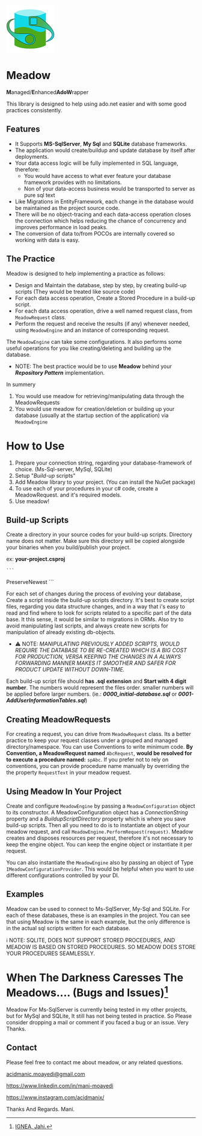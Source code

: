 

![Meadow Logo](Graphics/MeadowIcon.png)



**Meadow**
=========
 __M__<nothing>anaged/<nothing>__E__<nothing>nhanced<nothing>__Ado__<nothing>__W__<nothing>rapper
 
 This library is designed to help using ado.net easier and with some good practices consistently.
 
 Features
 --------
 
  * It Supports __MS-SqlServer__, __My Sql__ and __SQLite__ database frameworks. 
  * The application would create/buildup and update database by itself after deployments.
  * Your data access logic will be fully implemented in SQL language, therefore:
    * You would have access to what ever feature your database framework provides with no limitations.
    * Non of your data-access business would be transported to server as pure sql text 
  * Like Migrations in EntityFramework, each change in the database would be maintained as the 
    project source code.
  * There will be no object-tracing and each data-access operation closes the connection which helps
   reducing the chance of concurrency and improves performance in load peaks.
  * The conversion of data to/from POCOs are internally covered so working with data is easy.
  
  
 
 The Practice
 ------------
 
 Meadow is designed to help implementing a practice as follows:
  
  * Design and Maintain the database, step by step, by creating build-up scripts (They would be treated like source code)
  * For each data access operation, Create a Stored Procedure in a build-up script.
  * For each data access operation, drive a well named request class, from ```MeadowRequest``` class.
  * Perform the request and receive the results (if any) whenever needed, using ```MeadowEngine``` and an instance of 
   corresponding request.
   
   
  
The ```MeadowEngine``` can take some configurations. It also performs some useful operations 
for you like creating/deleting and building up the database. 

 * NOTE: The best practice would be to use __Meadow__ behind your ___Repository Pattern___ implementation.   
 
 In summery
  1. You would use meadow for retrieving/manipulating data through the MeadowRequests
  2. You would use meadow for creation/deletion or building up your database (usually at the startup section of the application) via ```MeadowEngine```

How to Use
================

 1. Prepare your connection string, regarding your database-framework of choice. (Ms-Sql-server, MySql, SQLite)
 2. Setup "_Build-up_ scripts"
 3. Add Meadow library to your project. (You can install the NuGet package)
 4. To use each of your procedures in your c# code, create a MeadowRequest. and it's required models.
 5. Use meadow!


Build-up Scripts
---------------
Create a directory in your source codes for your build-up scripts. Directory name does not matter. Make sure this directory will be copied alongside your binaries when you build/publish your project.

ex:
__your-project.csproj__

    ```
  <ItemGroup>
    <Content Include="Scripts\**">
      <CopyToOutputDirectory>PreserveNewest</CopyToOutputDirectory>
    </Content>
  </ItemGroup>
    ```

For each set of changes during the process of evolving your database, Create a script inside the build-up scripts directory. It's best 
to create script files, regarding you data structure changes, and in a way that i's easy to read and find where to look for scripts related to a specific part of the data base. It this sense, it would be similar to migrations in ORMs.
Also try to avoid manipulating last scripts, and always create new scripts for manipulation of already existing db-objects.


* ⚠️ NOTE: _MANIPULATING PREVIOUSLY ADDED SCRIPTS, WOULD REQUIRE THE DATABASE TO BE RE-CREATED WHICH IS A BIG COST FOR PRODUCTION, VERSA KEEPING THE CHANGES IN A ALWAYS FORWARDING MANNER MAKES IT SMOOTHER AND SAFER FOR PRODUCT UPDATE WITHOUT DOWN-TIME._

Each build-up script file should __has .sql extension__ and __Start with 4 digit number__. The numbers would represent the files order. 
    smaller numbers will be applied before larger numbers. (ie.: ___0000_initial-database.sql___ or ___0001-AddUserInformationTables.sql___)


Creating MeadowRequests
-----------------------

For creating a request, you can drive from ```MeadowRequest``` class. Its a better practice to keep your request classes under a grouped and managed directory/namespace. You can use Conventions to write minimum code. __By Convention, a MeadowRequest named__ ```AbcRequest```, __would be resolved for to execute a procedure named:__ ```spAbc```. If you prefer not to rely on conventions, you can provide procedure name manually by overriding the the property ```RequestText``` in your meadow request.


Using Meadow In Your Project
----------------------------

Create and configure ```MeadowEngine``` by passing a ```MeadowConfiguration``` object to its constructor. A MeadowConfiguration object has a _ConnectionString_ property and a _BuildupScriptDirectory_ property which is where you save build-up scripts.
Then all you need to do is to instantiate an object of your meadow request, and call  ```MeadowEngine.PerformRequest(request)```. Meadow creates and disposes resources per request, therefore it's not 
necessary to keep the engine object. You can keep the engine object or instantiate it per request.

You can also instantiate the ```MeadowEngine``` also by passing an object of Type ```IMeadowConfigurationProvider```. This would be helpful when you want to use different configurations controlled by your DI.


Examples
--------

Meadow can be used to connect to Ms-SqlServer, My-Sql and SQLite. For each of these databases, these is an examples in the project. You can see that using Meadow is the same in each example, but the only difference is in the actual sql scripts written for each database.


ℹ️ NOTE: SQLITE, DOES NOT SUPPORT STORED PROCEDURES, AND MEADOW IS BASED ON STORED PROCEDURES. SO MEADOW DOES STORE YOUR PROCEDURES SEAMLESSLY.


When The Darkness Caresses The Meadows.... (Bugs and Issues)[^1]
=======

Meadow For Ms-SqlServer is currently being tested in my other projects, but for MySql and SQLite,
It still has not being tested in practice. So Please consider dropping a mail or comment if you 
faced a bug or an issue. Very Thanks.




Contact
-------

Please feel free to contact me about meadow, or any related questions. 

acidmanic.moayedi@gmail.com

https://www.linkedin.com/in/mani-moayedi

https://www.instagram.com/acidmanix/




Thanks And Regards.
Mani.












[^1]: [IGNEA, Jahi.](https://www.youtube.com/watch?v=ZvLWn29l9tY)